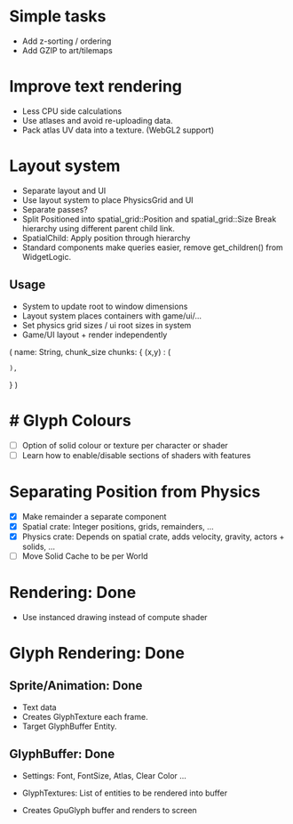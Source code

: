# Simple tasks

- Add z-sorting / ordering
- Add GZIP to art/tilemaps

# Improve text rendering

- Less CPU side calculations
- Use atlases and avoid re-uploading data.
- Pack atlas UV data into a texture. (WebGL2 support)

# Layout system

- Separate layout and UI
- Use layout system to place PhysicsGrid and UI
- Separate passes?
- Split Positioned into spatial_grid::Position and spatial_grid::Size
  Break hierarchy using different parent child link.
- SpatialChild: Apply position through hierarchy
- Standard components make queries easier, remove get_children() from WidgetLogic.

## Usage

- System to update root to window dimensions
- Layout system places containers with game/ui/...
- Set physics grid sizes / ui root sizes in system
- Game/UI layout + render independently

(
name: String,
chunk_size
chunks: {
(x,y) : (

    ),

}
)

# # Glyph Colours

- [ ] Option of solid colour or texture per character or shader
- [ ] Learn how to enable/disable sections of shaders with features

# Separating Position from Physics

- [x] Make remainder a separate component
- [x] Spatial crate: Integer positions, grids, remainders, ...
- [x] Physics crate: Depends on spatial crate, adds velocity, gravity, actors + solids, ...
- [ ] Move Solid Cache to be per World

# Rendering: Done

- Use instanced drawing instead of compute shader

# Glyph Rendering: Done

## Sprite/Animation: Done

- Text data
- Creates GlyphTexture each frame.
- Target GlyphBuffer Entity.

## GlyphBuffer: Done

- Settings: Font, FontSize, Atlas, Clear Color ...

- GlyphTextures: List of entities to be rendered into buffer
- Creates GpuGlyph buffer and renders to screen
